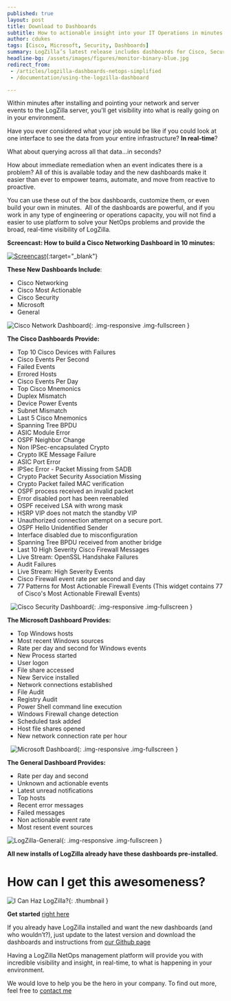 ```yaml
---
published: true
layout: post
title: Download to Dashboards
subtitle: How to actionable insight into your IT Operations in minutes.
author: cdukes
tags: [Cisco, Microsoft, Security, Dashboards]
summary: LogZilla’s latest release includes dashboards for Cisco, Security, and Windows...
headline-bg: /assets/images/figures/monitor-binary-blue.jpg
redirect_from:
 - /articles/logzilla-dashboards-netops-simplified
 - /documentation/using-the-logzilla-dashboard

---
```



 Within minutes after installing and pointing your network and server events to the LogZilla server, you'll get visibility into what is really going on in your environment. 

Have you ever considered what your job would be like if you could look at one interface to see the data from your entire infrastructure? **In real-time**? 

What about querying across all that data...in seconds? 

How about immediate remediation when an event indicates there is a problem? All of this is available today and the new dashboards make it easier than ever to empower teams, automate, and move from reactive to proactive.  

You can use these out of the box dashboards, customize them, or even build your own in minutes.  All of the dashboards are powerful, and if you work in any type of engineering or operations capacity, you will not find a easier to use platform to solve your NetOps problems and provide the broad, real-time visibility of LogZilla. 


**Screencast: How to build a Cisco Networking Dashboard in 10 minutes:**

[![Screencast](/assets/images/blog/post_images/downloads-to-dashboards/youtube-download-to-dashboards.png)](https://www.youtube.com/watch?v=jcSGTSNUYs0){:target="_blank"}

**These New Dashboards Include**:

*   Cisco Networking
*   Cisco Most Actionable 
*   Cisco Security 
*   Microsoft 
*   General

![Cisco Network Dashboard](/assets/images/blog/post_images/downloads-to-dashboards/cisco_network_dashboard.png){: .img-responsive .img-fullscreen }

**The Cisco Dashboards Provide:**

*   Top 10 Cisco Devices with Failures
*   Cisco Events Per Second
*   Failed Events
*   Errored Hosts
*   Cisco Events Per Day
*   Top Cisco Mnemonics
*   Duplex Mismatch
*   Device Power Events
*   Subnet Mismatch
*   Last 5 Cisco Mnemonics 
*   Spanning Tree BPDU
*   ASIC Module Error
*   OSPF Neighbor Change
*   Non IPSec-encapsulated Crypto
*   Crypto IKE Message Failure
*   ASIC Port Error
*   IPSec Error - Packet Missing from SADB
*   Crypto Packet Security Association Missing
*   Crypto Packet failed MAC verification
*   OSPF process received an invalid packet
*   Error disabled port has been reenabled
*   OSPF received LSA with wrong mask
*   HSRP VIP does not match the standby VIP
*   Unauthorized connection attempt on a secure port.
*   OSPF Hello Unidentified Sender
*   Interface disabled due to misconfiguration
*   Spanning Tree BPDU received from another bridge 
*   Last 10 High Severity Cisco Firewall Messages
*   Live Stream: OpenSSL Handshake Failures
*   Audit Failures
*   Live Stream: High Severity Events
*   Cisco Firewall event rate per second and day
*   77 Patterns for Most Actionable Firewall Events (This widget contains 77 of Cisco's Most Actionable Firewall Events)

  ![Cisco Security Dashboard](/assets/images/blog/post_images/downloads-to-dashboards/cisco_security_dashboard.png){: .img-responsive .img-fullscreen  }

**The Microsoft Dashboard Provides:**

*   Top Windows hosts
*   Most recent Windows sources
*   Rate per day and second for Windows events
*   New Process started
*   User logon 
*   File share accessed
*   New Service installed
*   Network connections established
*   File Audit
*   Registry Audit
*   Power Shell command line execution
*   Windows Firewall change detection
*   Scheduled task added
*   Host file shares opened
*   New network connection rate per hour

  ![Microsoft Dashboard](/assets/images/blog/post_images/downloads-to-dashboards/microsoft_dashboard.png){: .img-responsive .img-fullscreen  }

**The General Dashboard Provides:**

*   Rate per day and second
*   Unknown and actionable events
*   Latest unread notifications
*   Top hosts
*   Recent error messages
*   Failed messages
*   Non actionable event rate
*   Most resent event sources

![LogZilla-General](/assets/images/blog/post_images/downloads-to-dashboards/general_dashboard.png){: .img-responsive .img-fullscreen  }

**All new installs of LogZilla already have these dashboards pre-installed.**


# How can I get this awesomeness?

![I Can Haz LogZilla?](/assets/images/blog/post_images/downloads-to-dashboards/icanhaz.jpg){: .thumbnail }


**Get started** [right here](/download.html)

If you already have LogZilla installed and want the new dashboards (and who wouldn’t?), just update to the latest version and download the dashboards and instructions from [our Github page](http://bit.ly/2qxFwS8)

Having a LogZilla NetOps management platform will provide you with incredible visibility and insight, in real-time, to what is happening in your environment. 

We would love to help you be the hero in your company. To find out more, feel free to [contact me](mailto:sales.net)
 
